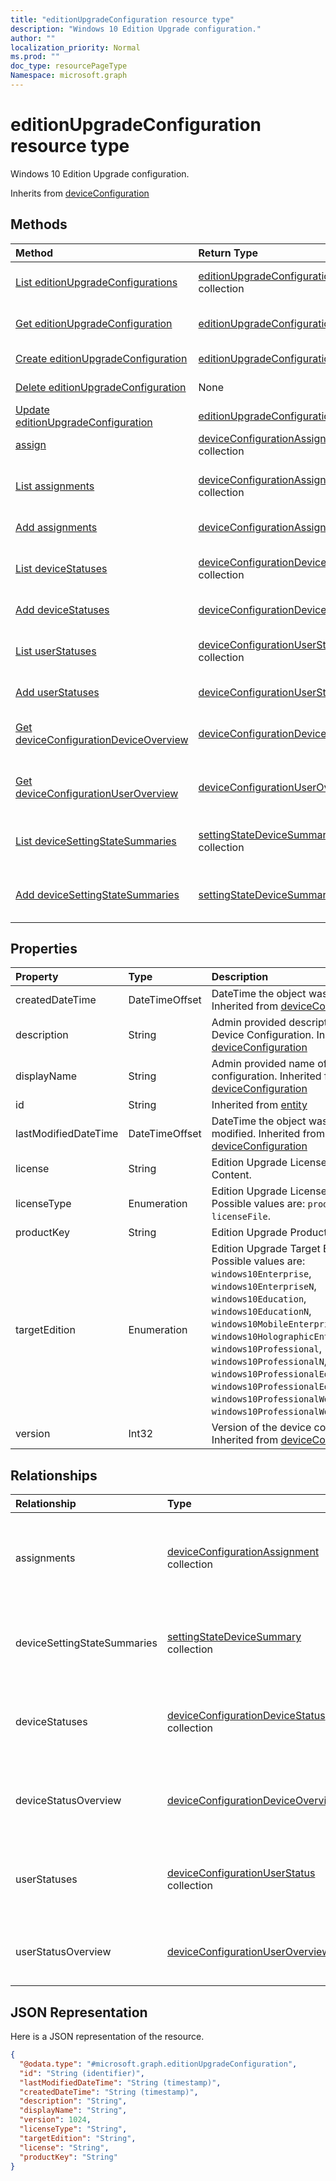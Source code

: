 ```yaml
---
title: "editionUpgradeConfiguration resource type"
description: "Windows 10 Edition Upgrade configuration."
author: ""
localization_priority: Normal
ms.prod: ""
doc_type: resourcePageType
Namespace: microsoft.graph
---
```



# editionUpgradeConfiguration resource type

Windows 10 Edition Upgrade configuration.


Inherits from [deviceConfiguration](../resources/deviceConfiguration.md)

## Methods
|Method|Return Type|Description|
|:---|:---|:---|
|[List editionUpgradeConfigurations](../api/editionupgradeconfiguration-list.md)|[editionUpgradeConfiguration](../resources/editionUpgradeConfiguration.md) collection|List properties and relationships of the [editionUpgradeConfiguration](../resources/editionupgradeconfiguration.md) objects.|
|[Get editionUpgradeConfiguration](../api/editionupgradeconfiguration-get.md)|[editionUpgradeConfiguration](../resources/editionUpgradeConfiguration.md)|Read properties and relationships of the [editionUpgradeConfiguration](../resources/editionupgradeconfiguration.md) object.|
|[Create editionUpgradeConfiguration](../api/editionupgradeconfiguration-create.md)|[editionUpgradeConfiguration](../resources/editionUpgradeConfiguration.md)|Create a new [editionUpgradeConfiguration](../resources/editionupgradeconfiguration.md) object.|
|[Delete editionUpgradeConfiguration](../api/editionupgradeconfiguration-delete.md)|None|Deletes a [editionUpgradeConfiguration](../resources/editionupgradeconfiguration.md).|
|[Update editionUpgradeConfiguration](../api/editionupgradeconfiguration-update.md)|[editionUpgradeConfiguration](../resources/editionUpgradeConfiguration.md)|Update the properties of a [editionUpgradeConfiguration](../resources/editionupgradeconfiguration.md) object.|
|[assign](../api/editionupgradeconfiguration-assign.md)|[deviceConfigurationAssignment](../resources/deviceConfigurationAssignment.md) collection||
|[List assignments](../api/editionupgradeconfiguration-list-assignments.md)|[deviceConfigurationAssignment](../resources/deviceConfigurationAssignment.md) collection|Get the deviceConfigurationAssignments from the assignments navigation property.|
|[Add assignments](../api/editionupgradeconfiguration-post-assignments.md)|[deviceConfigurationAssignment](../resources/deviceConfigurationAssignment.md)|Add assignments by posting to the assignments collection.|
|[List deviceStatuses](../api/editionupgradeconfiguration-list-devicestatuses.md)|[deviceConfigurationDeviceStatus](../resources/deviceConfigurationDeviceStatus.md) collection|Get the deviceConfigurationDeviceStatuses from the deviceStatuses navigation property.|
|[Add deviceStatuses](../api/editionupgradeconfiguration-post-devicestatuses.md)|[deviceConfigurationDeviceStatus](../resources/deviceConfigurationDeviceStatus.md)|Add deviceStatuses by posting to the deviceStatuses collection.|
|[List userStatuses](../api/editionupgradeconfiguration-list-userstatuses.md)|[deviceConfigurationUserStatus](../resources/deviceConfigurationUserStatus.md) collection|Get the deviceConfigurationUserStatuses from the userStatuses navigation property.|
|[Add userStatuses](../api/editionupgradeconfiguration-post-userstatuses.md)|[deviceConfigurationUserStatus](../resources/deviceConfigurationUserStatus.md)|Add userStatuses by posting to the userStatuses collection.|
|[Get deviceConfigurationDeviceOverview](../api/deviceconfigurationdeviceoverview-get.md)|[deviceConfigurationDeviceOverview](../resources/deviceConfigurationDeviceOverview.md)|Read properties and relationships of the [deviceConfigurationDeviceOverview](../resources/deviceconfigurationdeviceoverview.md) object.|
|[Get deviceConfigurationUserOverview](../api/deviceconfigurationuseroverview-get.md)|[deviceConfigurationUserOverview](../resources/deviceConfigurationUserOverview.md)|Read properties and relationships of the [deviceConfigurationUserOverview](../resources/deviceconfigurationuseroverview.md) object.|
|[List deviceSettingStateSummaries](../api/editionupgradeconfiguration-list-devicesettingstatesummaries.md)|[settingStateDeviceSummary](../resources/settingStateDeviceSummary.md) collection|Get the settingStateDeviceSummaries from the deviceSettingStateSummaries navigation property.|
|[Add deviceSettingStateSummaries](../api/editionupgradeconfiguration-post-devicesettingstatesummaries.md)|[settingStateDeviceSummary](../resources/settingStateDeviceSummary.md)|Add deviceSettingStateSummaries by posting to the deviceSettingStateSummaries collection.|

## Properties
|Property|Type|Description|
|:---|:---|:---|
|createdDateTime|DateTimeOffset|DateTime the object was created. Inherited from [deviceConfiguration](../resources/deviceConfiguration.md)|
|description|String|Admin provided description of the Device Configuration. Inherited from [deviceConfiguration](../resources/deviceConfiguration.md)|
|displayName|String|Admin provided name of the device configuration. Inherited from [deviceConfiguration](../resources/deviceConfiguration.md)|
|id|String| Inherited from [entity](../resources/entity.md)|
|lastModifiedDateTime|DateTimeOffset|DateTime the object was last modified. Inherited from [deviceConfiguration](../resources/deviceConfiguration.md)|
|license|String|Edition Upgrade License File Content.|
|licenseType|Enumeration|Edition Upgrade License Type. Possible values are: `productKey`, `licenseFile`.|
|productKey|String|Edition Upgrade Product Key.|
|targetEdition|Enumeration|Edition Upgrade Target Edition. Possible values are: `windows10Enterprise`, `windows10EnterpriseN`, `windows10Education`, `windows10EducationN`, `windows10MobileEnterprise`, `windows10HolographicEnterprise`, `windows10Professional`, `windows10ProfessionalN`, `windows10ProfessionalEducation`, `windows10ProfessionalEducationN`, `windows10ProfessionalWorkstation`, `windows10ProfessionalWorkstationN`.|
|version|Int32|Version of the device configuration. Inherited from [deviceConfiguration](../resources/deviceConfiguration.md)|

## Relationships
|Relationship|Type|Description|
|:---|:---|:---|
|assignments|[deviceConfigurationAssignment](../resources/deviceConfigurationAssignment.md) collection|The list of assignments for the device configuration profile. Inherited from [deviceConfiguration](../resources/deviceConfiguration.md)|
|deviceSettingStateSummaries|[settingStateDeviceSummary](../resources/settingStateDeviceSummary.md) collection|Device Configuration Setting State Device Summary Inherited from [deviceConfiguration](../resources/deviceConfiguration.md)|
|deviceStatuses|[deviceConfigurationDeviceStatus](../resources/deviceConfigurationDeviceStatus.md) collection|Device configuration installation status by device. Inherited from [deviceConfiguration](../resources/deviceConfiguration.md)|
|deviceStatusOverview|[deviceConfigurationDeviceOverview](../resources/deviceConfigurationDeviceOverview.md)|Device Configuration devices status overview Inherited from [deviceConfiguration](../resources/deviceConfiguration.md)|
|userStatuses|[deviceConfigurationUserStatus](../resources/deviceConfigurationUserStatus.md) collection|Device configuration installation status by user. Inherited from [deviceConfiguration](../resources/deviceConfiguration.md)|
|userStatusOverview|[deviceConfigurationUserOverview](../resources/deviceConfigurationUserOverview.md)|Device Configuration users status overview Inherited from [deviceConfiguration](../resources/deviceConfiguration.md)|

## JSON Representation
Here is a JSON representation of the resource.
<!-- {
  "blockType": "resource",
  "keyProperty": "id",
  "@odata.type": "microsoft.graph.editionUpgradeConfiguration",
  "baseType": "microsoft.graph.deviceConfiguration",
  "openType": false
}
-->
``` json
{
  "@odata.type": "#microsoft.graph.editionUpgradeConfiguration",
  "id": "String (identifier)",
  "lastModifiedDateTime": "String (timestamp)",
  "createdDateTime": "String (timestamp)",
  "description": "String",
  "displayName": "String",
  "version": 1024,
  "licenseType": "String",
  "targetEdition": "String",
  "license": "String",
  "productKey": "String"
}
```

